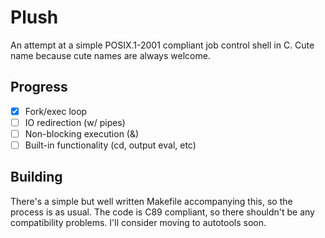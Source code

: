 # Plush
An attempt at a simple POSIX.1-2001 compliant job control shell in C. Cute name
because cute names are always welcome.

## Progress
 - [x] Fork/exec loop
 - [ ] IO redirection (w/ pipes)
 - [ ] Non-blocking execution (&)
 - [ ] Built-in functionality (cd, output eval, etc)

## Building
There's a simple but well written Makefile accompanying this, so the process is
as usual. The code is C89 compliant, so there shouldn't be any compatibility
problems. I'll consider moving to autotools soon.
